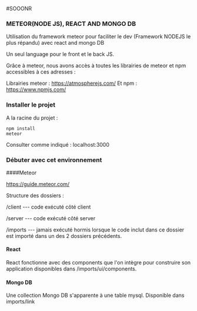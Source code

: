 #SOOONR

### METEOR(NODE JS), REACT AND MONGO DB

Utilisation du framework meteor pour faciliter le dev (Framework NODEJS le plus répandu)
avec react and mongo DB

Un seul language pour le front et le back JS.

Grâce à meteor, nous avons accès à toutes les librairies de meteor et npm accessibles à ces adresses :

Librairies meteor : https://atmospherejs.com/
Et npm : https://www.npmjs.com/

### Installer le projet

A la racine du projet :

```
npm install
meteor
```

Consulter comme indiqué : localhost:3000

### Débuter avec cet environnement

####Meteor

https://guide.meteor.com/

Structure des dossiers :

/client --- code exécuté côté client

/server --- code exécuté côté server

/imports --- jamais exécuté hormis lorsque le code inclut dans ce dossier est importé dans un des 2 dossiers précédents.

#### React

React fonctionne avec des components que l'on intègre pour construire son application disponibles dans /imports/ui/components.

#### Mongo DB

Une collection Mongo DB s'apparente à une table mysql.
Disponible dans imports/link
